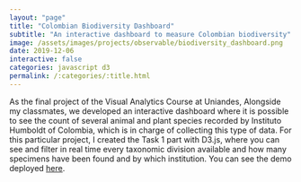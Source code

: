 ```yaml
---
layout: "page"
title: "Colombian Biodiversity Dashboard"
subtitle: "An interactive dashboard to measure Colombian biodiversity"
image: /assets/images/projects/observable/biodiversity_dashboard.png
date: 2019-12-06
interactive: false
categories: javascript d3
permalink: /:categories/:title.html
---
```


As the final project of the Visual Analytics Course at Uniandes, Alongside my classmates, we developed an interactive dashboard where it is possible to see the count of several animal and plant species recorded by Instituto Humboldt of Colombia, which is in charge of collecting this type of data. For this particular project, I created the Task 1 part with D3.js, where you can see and filter in real time every taxonomic division available and how many specimens have been found and by which institution. You can see the demo deployed [here](https://juanfer960.github.io/ProyectoFinalViz/tarea1.html).